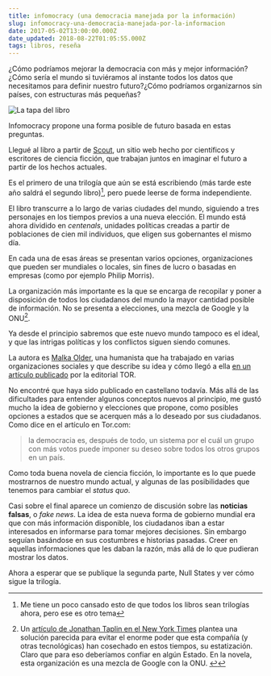 ```yaml
---
title: infomocracy (una democracia manejada por la información)
slug: infomocracy-una-democracia-manejada-por-la-informacion
date: 2017-05-02T13:00:00.000Z
date_updated: 2018-08-22T01:05:55.000Z
tags: libros, reseña
---
```

¿Cómo podríamos mejorar la democracia con más y mejor información? ¿Cómo sería el mundo si tuviéramos al instante todos los datos que necesitamos para definir nuestro futuro?¿Cómo podríamos organizarnos sin países, con estructuras más pequeñas?

![La tapa del libro](https://cdn.arstechnica.net/wp-content/uploads/2016/07/9780765385147-640x974.jpg)

Infomocracy propone una forma posible de futuro basada en estas preguntas.

Llegué al libro a partir de [Scout](https://scout.ai/), un sitio web hecho por científicos y escritores de ciencia ficción, que trabajan juntos en imaginar el futuro a partir de los hechos actuales.

Es el primero de una trilogía que aún se está escribiendo (más tarde este año saldrá el segundo libro)[^1], pero puede leerse de forma independiente.

El libro transcurre a lo largo de varias ciudades del mundo, siguiendo a tres personajes en los tiempos previos a una nueva elección. El mundo está ahora dividido en *centenals*, unidades políticas creadas a partir de poblaciones de cien mil individuos, que eligen sus gobernantes el mismo día.

En cada una de esas áreas se presentan varios opciones, organizaciones que pueden ser mundiales o locales, sin fines de lucro o basadas en empresas (como por ejemplo Philip Morris).

La organización más importante es la que se encarga de recopilar y poner a disposición de todos los ciudadanos del mundo la mayor cantidad posible de información. No se presenta a elecciones, una mezcla de Google y la ONU[^2].

Ya desde el principio sabremos que este nuevo mundo tampoco es el ideal, y que las intrigas políticas y los conflictos siguen siendo comunes.

La autora es [Malka Older](https://twitter.com/m_older), una humanista que ha trabajado en varias organizaciones sociales y que describe su idea y cómo llegó a ella [en un artículo publicado](http://www.tor.com/2016/11/08/heading-towards-infomocracy/) por la editorial TOR.

No encontré que haya sido publicado en castellano todavía. Más allá de las dificultades para entender algunos conceptos nuevos al principio, me gustó mucho la idea de gobierno y elecciones que propone, como posibles opciones a estados que se acerquen más a lo deseado por sus ciudadanos. Como dice en el artículo en Tor.com:

> la democracia es, después de todo, un sistema por el cuál un grupo con más votos puede imponer su deseo sobre todos los otros grupos en un país.

Como toda buena novela de ciencia ficción, lo importante es lo que puede mostrarnos de nuestro mundo actual, y algunas de las posibilidades que tenemos para cambiar el *status quo*.

Casi sobre el final aparece un comienzo de discusión sobre las **noticias falsas**, o *fake news*. La idea de esta nueva forma de gobierno mundial era que con más información disponible, los ciudadanos iban a estar interesados en informarse para tomar mejores decisiones. Sin embargo seguían basándose en sus costumbres e historias pasadas. Creer en aquellas informaciones que les daban la razón, más allá de lo que pudieran mostrar los datos.

Ahora a esperar que se publique la segunda parte, Null States y ver cómo sigue la trilogía.

[^1]: Me tiene un poco cansado esto de que todos los libros sean trilogías ahora, pero ese es otro tema 

[^2]: Un [artículo de Jonathan Taplin en el New York Times](https://www.nytimes.com/2017/04/22/opinion/sunday/is-it-time-to-break-up-google.html?_r=0) plantea una solución parecida para evitar el enorme poder que esta compañía (y otras tecnológicas) han cosechado en estos tiempos, su estatización. Claro que para eso deberíamos confiar en algún Estado. En la novela, esta organización es una mezcla de Google con la ONU. [↩︎](#fnref2)
